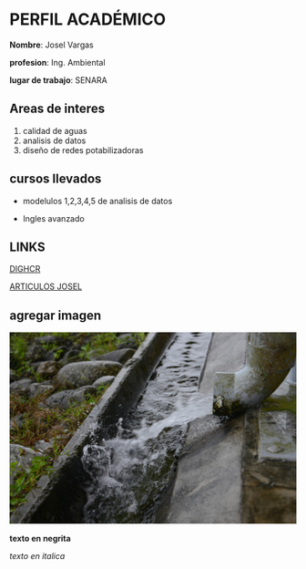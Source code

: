 # PERFIL ACADÉMICO

**Nombre**: Josel Vargas

**profesion**: Ing. Ambiental

**lugar de trabajo**: SENARA



## Areas de interes 
1. calidad de aguas
2. analisis de datos
3. diseño de redes potabilizadoras

## cursos llevados 
* modelulos 1,2,3,4,5 de analisis de datos
    
* Ingles avanzado

## LINKS
[DIGHCR](https://dighcr.com/)

[ARTICULOS JOSEL](https://www.mdpi.com/2073-4441/13/19/2631)


## agregar imagen
![](agua.jpg)






<strong>texto en negrita</strong>

<em>texto en italica</emp>
